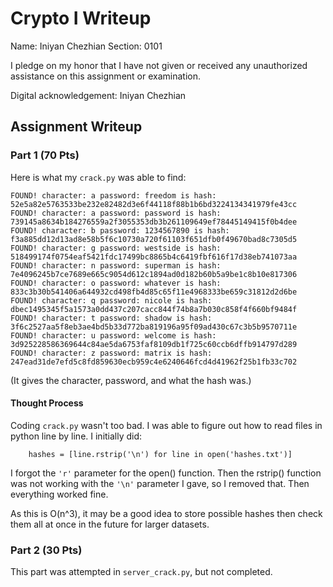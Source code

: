 # Crypto I Writeup

Name: Iniyan Chezhian
Section: 0101

I pledge on my honor that I have not given or received any unauthorized
assistance on this assignment or examination.

Digital acknowledgement: Iniyan Chezhian

## Assignment Writeup

### Part 1 (70 Pts)

Here is what my `crack.py` was able to find:

```
FOUND! character: a password: freedom is hash: 52e5a82e5763533be232e82482d3e6f44118f88b1b6bd3224134341979fe43cc
FOUND! character: a password: password is hash: 739145a8634b184276559a2f3055353db3b261109649ef78445149415f0b4dee
FOUND! character: b password: 1234567890 is hash: f3a885dd12d13ad8e58b5f6c10730a720f61103f651dfb0f49670bad8c7305d5
FOUND! character: g password: westside is hash: 518499174f0754eaf5421fdc17499bc8865b4c6419fbf616f17d38eb741073aa
FOUND! character: n password: superman is hash: 7e4096245b7ce7689e665c9054d612c1894ad0d182b60b5a9be1c8b10e817306
FOUND! character: o password: whatever is hash: 833c3b30b541406a644932cd498fb4d85c65f11e4968333be659c31812d2d6be
FOUND! character: q password: nicole is hash: dbec1495345f5a1573a0dd437c207cacc844f74b8a7b030c858f4f660bf9484f
FOUND! character: t password: shadow is hash: 3f6c2527aa5f8eb3ae4bd5b33d772ba819196a95f09ad430c67c3b5b9570711e
FOUND! character: u password: welcome is hash: 3d925228586369644c84ae5da6753faf8109db1f725c60ccb6dffb914797d289
FOUND! character: z password: matrix is hash: 247ead31de7efd5c8fd859630ecb959c4e6240646fcd4d41962f25b1fb33c702
```
(It gives the character, password, and what the hash was.)

#### Thought Process
Coding `crack.py` wasn't too bad. I was able to figure out how to read files in python line by line. I initially did: 
```
    hashes = [line.rstrip('\n') for line in open('hashes.txt')]
```

I forgot the `'r'` parameter for the open() function. Then the rstrip() function was not working with the `'\n'` parameter I gave, so I removed that. Then everything worked fine.

As this is O(n^3), it may be a good idea to store possible hashes then check them all at once in the future for larger datasets.

### Part 2 (30 Pts)
This part was attempted in `server_crack.py`, but not completed.

